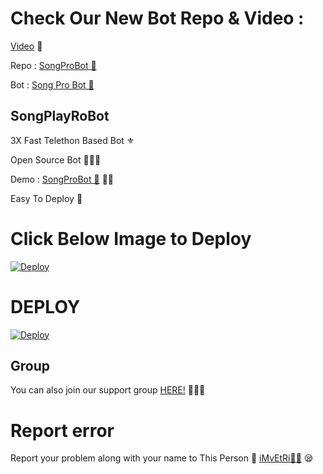 # Check Our New Bot Repo & Video :

[Video](https://youtu.be/3pN0W4KzzNY) 🎥

Repo : [SongProBot 🎻](https://GitHub.Com/TamilBots/SongPlayRoBot)

Bot : [Song Pro Bot 🧚‍](https://t.me/SongProBot)

## SongPlayRoBot
3X Fast Telethon Based Bot ⚜

Open Source Bot 👨🏻‍💻

Demo : [SongProBot  🎻](https://t.me/SongProBot) 💃🏻

Easy To Deploy 🤗

# Click Below Image to Deploy
[![Deploy](https://telegra.ph/file/9d337b3414bbf8e39ba79.jpg)](https://heroku.com/deploy?template=https://github.com/telehacker/YukkiMusicBot)
# DEPLOY
[![Deploy](https://www.herokucdn.com/deploy/button.svg)](https://heroku.com/deploy?template=https://github.com/telehacker/SongPlayRoBot)

## Group
You can also join our support group [HERE!](https://t.me/TamilSupport) 👨🏻‍💻

# Report error
Report your problem along with your name to This Person 📲 [iMvEtRi🧑‍💻](https://t.me/IMVETRI) 😪



